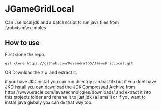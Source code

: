 # JGameGridLocal
Can use local jdk and a batch script to run java files from .\robotsim\examples
## How to use
First clone the repo.
```
git clone https://github.com/Devendra255/JGameGridLocal.git
```
OR
Download the zip. and extract it.

if you have JKD install you can run directrly sim.bat file
but if you dont have JKD install you can download the JDK Compressed Archive
from https://www.oracle.com/java/technologies/downloads/
and extract it into this projects folder and rename it to just jdk (all small)
or if you want to install java globaly you can do that way too.
